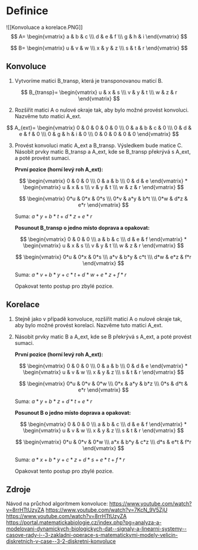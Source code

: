# Definice
![[Konvoluace a korelace.PNG]]
$$
A=
\begin{vmatrix}
a & b & c \\\
d & e & f \\\
g & h & i
\end{vmatrix}
$$

$$
B=
\begin{vmatrix}
u & v & w \\\
x & y & z \\\
s & t & r
\end{vmatrix}
$$

## Konvoluce
1. Vytvoríme matici B_transp, která je transponovanou maticí B.

$$
B_{transp}=
\begin{vmatrix}
u & x & s \\\
v & y & t \\\
w & z & r
\end{vmatrix}
$$

2. Rozšířit matici A o nulové okraje tak, aby bylo možné provést konvoluci. Nazvěme tuto matici A_ext.

$$
A_{ext}=
\begin{vmatrix}
0 & 0 & 0 & 0 & 0 \\\
0 & a & b & c & 0 \\\
0 & d & e & f & 0 \\\
0 & g & h & i & 0 \\\
0 & 0 & 0 & 0 & 0
\end{vmatrix}
$$

3. Provést konvoluci matic A_ext a B_transp. Výsledkem bude matice C.
    Násobit prvky matic B_transp a A_ext, kde se B_transp překrývá s A_ext, a poté provést sumaci.

    **První pozice (horní levý roh A_ext):**

    $$
    \begin{vmatrix}
    0 & 0 & 0 \\\
    0 & a & b \\\
    0 & d & e
    \end{vmatrix}
    *
    \begin{vmatrix}
    u & x & s \\\
    v & y & t \\\
    w & z & r
    \end{vmatrix}
    $$

    $$
    \begin{vmatrix}
    0*u & 0*x & 0*s \\\
    0*v & a*y & b*t \\\
    0*w & d*z & e*r
    \end{vmatrix}
    $$

    Suma: $a*y+b*t+d*z+e*r$

    **Posunout B_transp o jedno místo doprava a opakovat:**

    $$
    \begin{vmatrix}
    0 & 0 & 0 \\\
    a & b & c \\\
    d & e & f
    \end{vmatrix}
    *
    \begin{vmatrix}
    u & x & s \\\
    v & y & t \\\
    w & z & r
    \end{vmatrix}
    $$

    $$
    \begin{vmatrix}
    0*u & 0*x & 0*s \\\
    a*v & b*y & c*t \\\
    d*w & e*z & f*r
    \end{vmatrix}
    $$

    Suma: $a*v+b*y+c*t+d*w+e*z+f*r$

    Opakovat tento postup pro zbylé pozice.


## Korelace

1. Stejně jako v případě konvoluce, rozšířit matici A o nulové okraje tak, aby bylo možné provést korelaci. Nazvěme tuto matici A_ext.

2. Násobit prvky matic B a A_ext, kde se B překrývá s A_ext, a poté provést sumaci.

    **První pozice (horní levý roh A_ext):**

    $$
    \begin{vmatrix}
    0 & 0 & 0 \\\
    0 & a & b \\\
    0 & d & e
    \end{vmatrix}
    *
    \begin{vmatrix}
    u & v & w \\\
    x & y & z \\\
    s & t & r
    \end{vmatrix}
    $$

    $$
    \begin{vmatrix}
    0*u & 0*v & 0*w \\\
    0*x & a*y & b*z \\\
    0*s & d*t & e*r
    \end{vmatrix}
    $$

    Suma: $a*y+b*z+d*t+e*r$

    **Posunout B o jedno místo doprava a opakovat:**

    $$
    \begin{vmatrix}
    0 & 0 & 0 \\\
    a & b & c \\\
    d & e & f
    \end{vmatrix}
    *
    \begin{vmatrix}
    u & v & w \\\
    x & y & z \\\
    s & t & r
    \end{vmatrix}
    $$

    $$
    \begin{vmatrix}
    0*u & 0*v & 0*w \\\
    a*x & b*y & c*z \\\
    d*s & e*t & f*r
    \end{vmatrix}
    $$

    Suma: $a*x+b*y+c*z+d*s+e*t+f*r$

    Opakovat tento postup pro zbylé pozice.

## Zdroje
Návod na průchod algoritmem konvoluce:
https://www.youtube.com/watch?v=8rrHTtUzyZA
https://www.youtube.com/watch?v=7KcN_9V5ZjU
https://www.youtube.com/watch?v=8rrHTtUzyZA
https://portal.matematickabiologie.cz/index.php?pg=analyza-a-modelovani-dynamickych-biologickych-dat--signaly-a-linearni-systemy--casove-rady-i--3-zakladni-operace-s-matematickymi-modely-velicin-diskretnich-v-case--3-2-diskretni-konvoluce